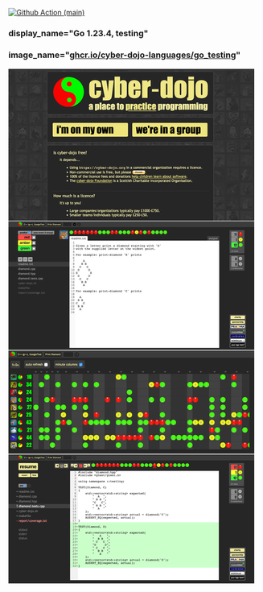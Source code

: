 [![Github Action (main)](https://github.com/cyber-dojo-start-points/go-testing/actions/workflows/main.yml/badge.svg)](https://github.com/cyber-dojo-start-points/go-testing/actions)

### display_name="Go 1.23.4, testing"
### image_name="[ghcr.io/cyber-dojo-languages/go_testing](https://github.com/cyber-dojo-languages/go/pkgs/container/go)"

![cyber-dojo.org home page](https://github.com/cyber-dojo/cyber-dojo/blob/master/shared/home_page_snapshot.png)
